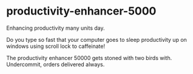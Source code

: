# productivity-enhancer-5000

Enhancing productivity many units day. 

Do you type so fast that your computer goes to sleep productivity up on windows using scroll lock to caffeinate!

The productivity enhancer 50000 gets stoned with two birds with. Undercommit, orders delivered always.

